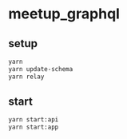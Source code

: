 # meetup_graphql

## setup

```sh
yarn
yarn update-schema
yarn relay
```

## start

```sh
yarn start:api
yarn start:app
```
